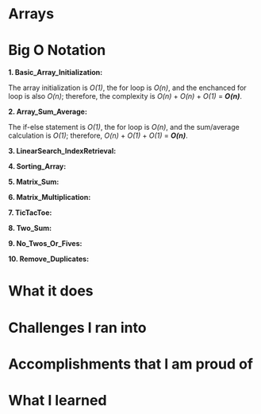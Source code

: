 # Arrays

# Big O Notation

**1. Basic_Array_Initialization:** 

The array initialization is *O(1)*, the for loop is *O(n)*, and the enchanced for loop is also *O(n)*; therefore, the complexity is *O(n)* + *O(n)* + *O(1)* = ***O(n)***.

**2. Array_Sum_Average:** 

The if-else statement is *O(1)*, the for loop is *O(n)*, and the sum/average calculation is *O(1)*; therefore, *O(n)* + *O(1)* + *O(1)* = ***O(n)***.

**3. LinearSearch_IndexRetrieval:**

**4. Sorting_Array:**

**5. Matrix_Sum:**

**6. Matrix_Multiplication:**

**7. TicTacToe:**

**8. Two_Sum:**

**9. No_Twos_Or_Fives:**

**10. Remove_Duplicates:**

# What it does

# Challenges I ran into

# Accomplishments that I am proud of


# What I learned
